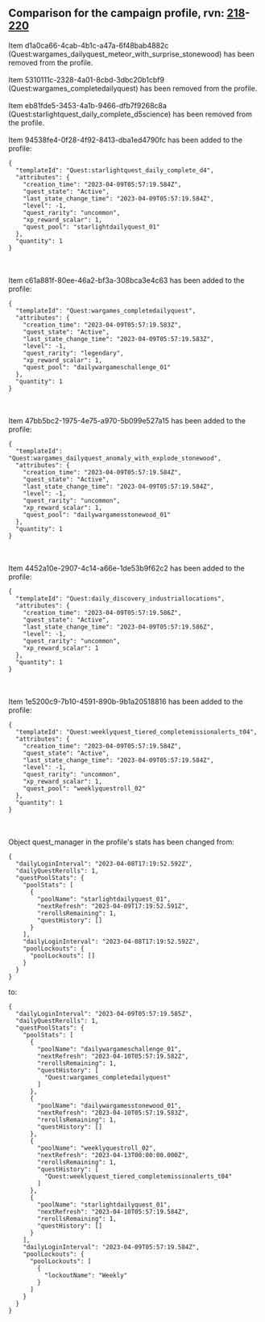 ## Comparison for the campaign profile, rvn: [218](https://github.com/PRO100KatYT/FortniteProfileRevisions/tree/main/profiles/campaign/218%20campaign.json)-[220](https://github.com/PRO100KatYT/FortniteProfileRevisions/tree/main/profiles/campaign/220%20campaign.json)

Item d1a0ca66-4cab-4b1c-a47a-6f48bab4882c (Quest:wargames_dailyquest_meteor_with_surprise_stonewood) has been removed from the profile.
<br><br>
Item 5310111c-2328-4a01-8cbd-3dbc20b1cbf9 (Quest:wargames_completedailyquest) has been removed from the profile.
<br><br>
Item eb81fde5-3453-4a1b-9466-dfb7f9268c8a (Quest:starlightquest_daily_complete_d5science) has been removed from the profile.
<br><br>
Item 94538fe4-0f28-4f92-8413-dba1ed4790fc has been added to the profile:

```
{
  "templateId": "Quest:starlightquest_daily_complete_d4",
  "attributes": {
    "creation_time": "2023-04-09T05:57:19.584Z",
    "quest_state": "Active",
    "last_state_change_time": "2023-04-09T05:57:19.584Z",
    "level": -1,
    "quest_rarity": "uncommon",
    "xp_reward_scalar": 1,
    "quest_pool": "starlightdailyquest_01"
  },
  "quantity": 1
}
```

<br><br>
Item c61a881f-80ee-46a2-bf3a-308bca3e4c63 has been added to the profile:

```
{
  "templateId": "Quest:wargames_completedailyquest",
  "attributes": {
    "creation_time": "2023-04-09T05:57:19.583Z",
    "quest_state": "Active",
    "last_state_change_time": "2023-04-09T05:57:19.583Z",
    "level": -1,
    "quest_rarity": "legendary",
    "xp_reward_scalar": 1,
    "quest_pool": "dailywargameschallenge_01"
  },
  "quantity": 1
}
```

<br><br>
Item 47bb5bc2-1975-4e75-a970-5b099e527a15 has been added to the profile:

```
{
  "templateId": "Quest:wargames_dailyquest_anomaly_with_explode_stonewood",
  "attributes": {
    "creation_time": "2023-04-09T05:57:19.584Z",
    "quest_state": "Active",
    "last_state_change_time": "2023-04-09T05:57:19.584Z",
    "level": -1,
    "quest_rarity": "uncommon",
    "xp_reward_scalar": 1,
    "quest_pool": "dailywargamesstonewood_01"
  },
  "quantity": 1
}
```

<br><br>
Item 4452a10e-2907-4c14-a66e-1de53b9f62c2 has been added to the profile:

```
{
  "templateId": "Quest:daily_discovery_industriallocations",
  "attributes": {
    "creation_time": "2023-04-09T05:57:19.586Z",
    "quest_state": "Active",
    "last_state_change_time": "2023-04-09T05:57:19.586Z",
    "level": -1,
    "quest_rarity": "uncommon",
    "xp_reward_scalar": 1
  },
  "quantity": 1
}
```

<br><br>
Item 1e5200c9-7b10-4591-890b-9b1a20518816 has been added to the profile:

```
{
  "templateId": "Quest:weeklyquest_tiered_completemissionalerts_t04",
  "attributes": {
    "creation_time": "2023-04-09T05:57:19.584Z",
    "quest_state": "Active",
    "last_state_change_time": "2023-04-09T05:57:19.584Z",
    "level": -1,
    "quest_rarity": "uncommon",
    "xp_reward_scalar": 1,
    "quest_pool": "weeklyquestroll_02"
  },
  "quantity": 1
}
```

<br><br>
Object quest_manager in the profile's stats has been changed from:

```
{
  "dailyLoginInterval": "2023-04-08T17:19:52.592Z",
  "dailyQuestRerolls": 1,
  "questPoolStats": {
    "poolStats": [
      {
        "poolName": "starlightdailyquest_01",
        "nextRefresh": "2023-04-09T17:19:52.591Z",
        "rerollsRemaining": 1,
        "questHistory": []
      }
    ],
    "dailyLoginInterval": "2023-04-08T17:19:52.592Z",
    "poolLockouts": {
      "poolLockouts": []
    }
  }
}
```

to:

```
{
  "dailyLoginInterval": "2023-04-09T05:57:19.585Z",
  "dailyQuestRerolls": 1,
  "questPoolStats": {
    "poolStats": [
      {
        "poolName": "dailywargameschallenge_01",
        "nextRefresh": "2023-04-10T05:57:19.582Z",
        "rerollsRemaining": 1,
        "questHistory": [
          "Quest:wargames_completedailyquest"
        ]
      },
      {
        "poolName": "dailywargamesstonewood_01",
        "nextRefresh": "2023-04-10T05:57:19.583Z",
        "rerollsRemaining": 1,
        "questHistory": []
      },
      {
        "poolName": "weeklyquestroll_02",
        "nextRefresh": "2023-04-13T00:00:00.000Z",
        "rerollsRemaining": 1,
        "questHistory": [
          "Quest:weeklyquest_tiered_completemissionalerts_t04"
        ]
      },
      {
        "poolName": "starlightdailyquest_01",
        "nextRefresh": "2023-04-10T05:57:19.584Z",
        "rerollsRemaining": 1,
        "questHistory": []
      }
    ],
    "dailyLoginInterval": "2023-04-09T05:57:19.584Z",
    "poolLockouts": {
      "poolLockouts": [
        {
          "lockoutName": "Weekly"
        }
      ]
    }
  }
}
```

<br><br>
